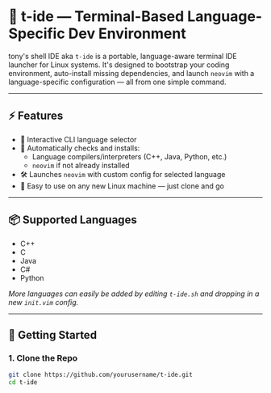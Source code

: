 # 🧠 t-ide — Terminal-Based Language-Specific Dev Environment

tony's shell IDE aka `t-ide` is a portable, language-aware terminal IDE launcher for Linux systems. It's designed to bootstrap your coding environment, auto-install missing dependencies, and launch `neovim` with a language-specific configuration — all from one simple command.

---

## ⚡ Features

- 📜 Interactive CLI language selector
- 🧠 Automatically checks and installs:
  - Language compilers/interpreters (C++, Java, Python, etc.)
  - `neovim` if not already installed
- 🛠 Launches `neovim` with custom config for selected language
- 🧳 Easy to use on any new Linux machine — just clone and go

---

## 📦 Supported Languages

- C++
- C
- Java
- C#
- Python

*More languages can easily be added by editing `t-ide.sh` and dropping in a new `init.vim` config.*

---

## 🚀 Getting Started

### 1. Clone the Repo

```bash
git clone https://github.com/yourusername/t-ide.git
cd t-ide
